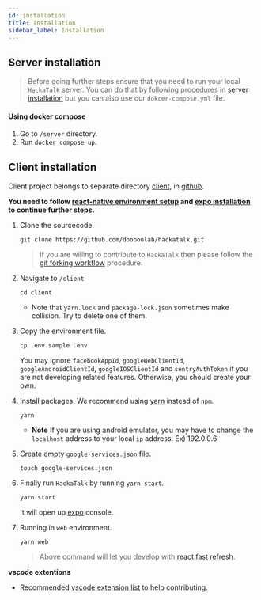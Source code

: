```yaml
---
id: installation
title: Installation
sidebar_label: Installation
---
```


## Server installation

> Before going further steps ensure that you need to run your local `HackaTalk` server. You can do that by following procedures in [server installation](/docs/server/installation) but you can also use our `dokcer-compose.yml` file.

#### Using docker compose

1. Go to `/server` directory.
2. Run `docker compose up`.

## Client installation

Client project belongs to separate directory [client](https://github.com/dooboolab/hackatalk/tree/main/client), in [github](https://github.com/dooboolab/hackatalk).

**You need to follow [react-native environment setup](https://reactnative.dev/docs/environment-setup) and [expo installation](https://docs.expo.io/get-started/installation) to continue further steps.**

1. Clone the sourcecode.

   ```
   git clone https://github.com/dooboolab/hackatalk.git
   ```

   > If you are willing to contribute to `HackaTalk` then please follow the [git forking workflow](https://medium.com/dooboolab/quick-start-for-contributing-to-whatssub-with-forking-workflow-16c8c971adc5) procedure.

2. Navigate to `/client`

   ```
   cd client
   ```

   - Note that `yarn.lock` and `package-lock.json` sometimes make collision. Try to delete one of them.

3. Copy the environment file.

   ```
   cp .env.sample .env
   ```

   You may ignore `facebookAppId`, `googleWebClientId`, `googleAndroidClientId`, `googleIOSClientId` and `sentryAuthToken` if you are not developing related features. Otherwise, you should create your own.

4. Install packages. We recommend using [yarn](https://classic.yarnpkg.com) instead of `npm`.

   ```
   yarn
   ```

   - **Note** If you are using android emulator, you may have to change the `localhost` address to your local `ip` address. Ex) 192.0.0.6

5. Create empty `google-services.json` file.

   ```
   touch google-services.json
   ```

6. Finally run `HackaTalk` by running `yarn start`.

   ```
   yarn start
   ```

   It will open up [expo](https://expo.io) console.

7. Running in `web` environment.
   ```
   yarn web
   ```
   > Above command will let you develop with [react fast refresh](https://javascript.plainenglish.io/react-fast-refresh-the-new-react-hot-reloader-652c6645548c).

**vscode extentions**

- Recommended [vscode extension list](https://gist.github.com/hyochan/815e9040593180c4725d7694d863e5a1#gistcomment-3019263) to help contributing.
